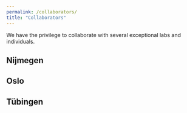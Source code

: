 ```yaml
---
permalink: /collaborators/
title: "Collaborators"
---
```


We have the privilege to collaborate with several exceptional labs and individuals.

## Nijmegen

## Oslo

## Tübingen

